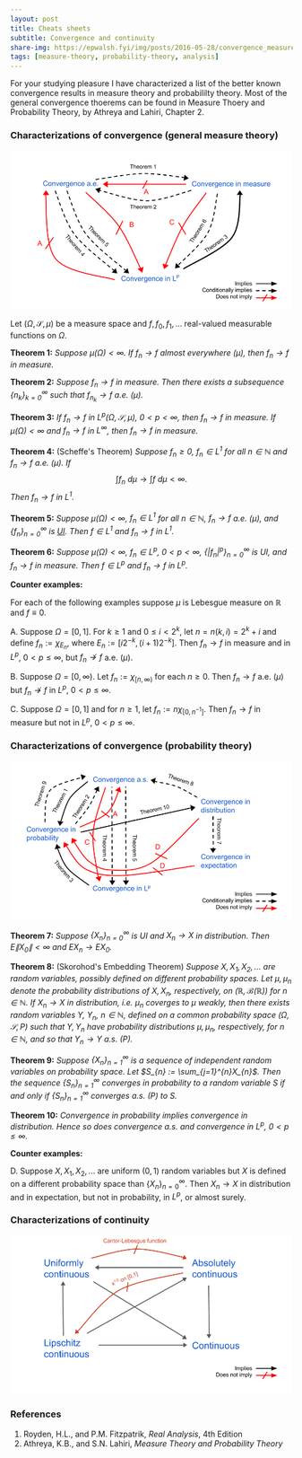 ```yaml
---
layout: post
title: Cheats sheets 
subtitle: Convergence and continuity
share-img: https://epwalsh.fyi/img/posts/2016-05-28/convergence_measureTheory.png
tags: [measure-theory, probability-theory, analysis]
---
```


For your studying pleasure I have characterized a list of the better known convergence results in measure theory and 
probabililty theory. Most of the general convergence thoerems can be found in Measure Thoery and Probability Theory, by 
Athreya and Lahiri, Chapter 2.

### Characterizations of convergence (general measure theory)

[![](/img/posts/2016-05-28/convergence_measureTheory.png)](/img/posts/2016-05-28/convergence_measureTheory.png)

Let $(\Omega, \mathcal{S}, \mu)$ be a measure space and $f, f_{0}, f_{1}, ...$ real-valued measurable functions on $\Omega$.
 
**Theorem 1:** *Suppose $\mu(\Omega) < \infty$. If $f_{n} \rightarrow f$ almost everywhere ($\mu)$, then $f_{n} \rightarrow f$ in measure.*

**Theorem 2:** *Suppose $f_{n} \rightarrow f$ in measure. Then there exists a subsequence $\lbrace n_{k}\rbrace_{k=0}^{\infty}$ such that $f_{n_{k}} \rightarrow f$ a.e. ($\mu$).*

**Theorem 3:** *If $f_{n} \rightarrow f$ in $L^{p}(\Omega, \mathcal{S}, \mu)$, $0 < p < \infty$, then $f_{n} \rightarrow f$ in measure. 
If $\mu(\Omega) < \infty$ and $f_{n} \rightarrow f$ in $L^{\infty}$, then $f_{n} \rightarrow f$ in measure.*

**Theorem 4:** (Scheffe's Theorem) *Suppose $f_{n} \geq 0$, $f_{n} \in L^{1}$ for all $n \in \mathbb{N}$ and $f_{n} \rightarrow f$ a.e. ($\mu$). If*
$$ \int f_{n}\ d\mu \rightarrow \int f\ d\mu < \infty.$$
*Then $f_{n} \rightarrow f$ in $L^{1}$.*

**Theorem 5:** *Suppose $\mu(\Omega) < \infty$,  $f_{n} \in L^{1}$ for all $n \in \mathbb{N}$, $f_{n} \rightarrow f$ a.e. ($\mu$), and $\lbrace f_{n}\rbrace_{n=0}^{\infty}$ is 
[UI](/2016-05-19-uniform-integrability). Then $f \in L^{1}$ and $f_{n} \rightarrow f$ in $L^{1}$.*

**Theorem 6:** *Suppose $\mu(\Omega) < \infty$, $f_{n} \in L^{p}$, $0 < p < \infty$, $\lbrace |f_{n}|^{p}\rbrace_{n=0}^{\infty}$ is UI, and $f_{n} \rightarrow f$ in measure. Then $f \in L^{p}$ 
and $f_{n} \rightarrow f$ in $L^{p}$.*

**Counter examples:**

For each of the following examples suppose $\mu$ is Lebesgue measure on $\mathbb{R}$ and $f \equiv 0$.

A. Suppose $\Omega = [0,1]$. For $k\geq 1$ and $0 \leq i < 2^{k}$, let $n = n(k, i) = 2^{k} + i$ and define $f_{n} := \chi_{E_{n}}$, where $E_{n} := [i2^{-k}, (i+1)2^{-k}]$.
Then $f_{n} \rightarrow f$ in measure and in $L^{p}$, $0 < p \leq \infty$, but $f_{n} \not\rightarrow f$ a.e. ($\mu$).

B. Suppose $\Omega = [0, \infty)$. Let $f_{n} := \chi_{[n,\infty)}$ for each $n \geq 0$. Then $f_{n} \rightarrow f$ a.e. ($\mu$) but $f_{n} \not\rightarrow f$ in $L^{p}$, $0 < p \leq \infty$.

C. Suppose $\Omega = [0,1]$ and for $n \geq 1$, let $f_{n} := n\chi_{[0,n^{-1}]}$. Then $f_{n} \rightarrow f$ in measure but not in $L^{p}$, $0 < p \leq \infty$.


### Characterizations of convergence (probability theory)

[![](/img/posts/2016-05-28/convergence_probTheory.png)](/img/posts/2016-05-28/convergence_probTheory.png)

**Theorem 7:** *Suppose $\lbrace X_{n}\rbrace_{n=0}^{\infty}$ is UI and $X_{n} \rightarrow X$ in distribution. Then $E\|X_{0}\| < \infty$ and $EX_{n} \rightarrow EX_{0}$.*

**Theorem 8:** (Skorohod's Embedding Theorem) *Suppose $X, X_1, X_2, ...$ are random variables, possibly defined on different probability spaces.
Let $\mu, \mu_{n}$ denote the probability distributions of $X, X_{n}$, respectively, on $(\mathbb{R}, \mathcal{B}(\mathbb{R}))$ for 
$n \in \mathbb{N}$. If $X_{n} \rightarrow X$ in distribution, i.e. $\mu_{n}$ coverges to $\mu$ weakly, then there exists random variables $Y$, $Y_{n}$, $n \in \mathbb{N}$, defined
on a common probability space $(\Omega, \mathcal{S}, P)$ such that $Y, Y_{n}$ have probability distributions $\mu, \mu_{n}$, respectively, for $n \in \mathbb{N}$, and so that 
$Y_{n} \rightarrow Y$ a.s. ($P$).*

**Theorem 9:** *Suppose $\lbrace X_{n}\rbrace_{n=1}^{\infty}$ is a sequence of independent random variables on probability space. 
Let $S_{n} := \sum_{j=1}^{n}X_{n}$. Then the sequence $\lbrace S_{n}\rbrace_{n=1}^{\infty}$ converges in probability to a random variable $S$ if and only if $\lbrace S_{n}\rbrace_{n=1}^{\infty}$ 
converges a.s. ($P$) to $S$.*

**Theorem 10:** *Convergence in probability implies convergence in distribution. Hence so does convergence a.s. and convergence in $L^{p}$, $0 < p \leq \infty$.*

**Counter examples:**

D. Suppose $X, X_{1}, X_{2}, ...$ are uniform $(0,1)$ random variables but $X$ is defined on a different probability space than $\lbrace X_{n}\rbrace_{n=0}^{\infty}$. Then $X_{n} \rightarrow X$
in distribution and in expectation, but not in probability, in $L^{p}$, or almost surely.


### Characterizations of continuity

[![](/img/posts/2016-05-28/continuity.png)](/img/posts/2016-05-28/continuity.png)


### References

1. Royden, H.L., and P.M. Fitzpatrik, *Real Analysis*, 4th Edition
2. Athreya, K.B., and S.N. Lahiri, *Measure Theory and Probability Theory*
